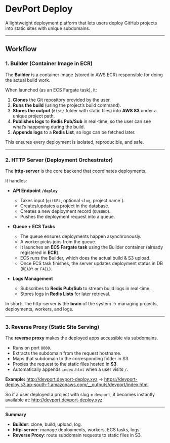 # DevPort Deploy

A lightweight deployment platform that lets users deploy GitHub projects into static sites with unique subdomains.  

---

## Workflow

### 1. **Builder (Container Image in ECR)**
The **Builder** is a container image (stored in AWS ECR) responsible for doing the actual build work.  

When launched (as an ECS Fargate task), it:
1. **Clones** the Git repository provided by the user.
2. **Runs the build** (using the project’s build command).
3. **Stores the output** (`dist/` folder with static files) into **AWS S3** under a unique project path.
4. **Publishes logs** to **Redis Pub/Sub** in real-time, so the user can see what’s happening during the build.
5. **Appends logs** to a **Redis List**, so logs can be fetched later.

This ensures every deployment is isolated, reproducible, and safe.  

---

### 2. **HTTP Server (Deployment Orchestrator)**
The **http-server** is the core backend that coordinates deployments.  

It handles:
- **API Endpoint `/deploy`**
  - Takes input (`gitURL`, optional `slug`, project name`).
  - Creates/updates a project in the database.
  - Creates a new deployment record (`QUEUED`).
  - Pushes the deployment request into a queue.

- **Queue + ECS Tasks**
  - The queue ensures deployments happen asynchronously.
  - A worker picks jobs from the queue.
  - It launches an **ECS Fargate task** using the Builder container (already registered in **ECR**).
  - ECS runs the Builder, which does the actual build & S3 upload.
  - Once ECS task finishes, the server updates deployment status in DB (`READY` or `FAIL`).

- **Logs Management**
  - Subscribes to **Redis Pub/Sub** to stream build logs in real-time.
  - Stores logs in **Redis Lists** for later retrieval.

In short: The http-server is the **brain** of the system → managing projects, deployments, workers, and logs.  

---

### 3. **Reverse Proxy (Static Site Serving)**
The **reverse proxy** makes the deployed apps accessible via subdomains.  

- Runs on port `8000`.
- Extracts the subdomain from the request hostname.
- Maps that subdomain to the corresponding folder in S3.
- Proxies the request to the static files hosted in **S3**.
- Automatically appends `index.html` when a user visits `/`.

**Example:**
http://devport.devport-deploy.xyz → https://devport-deploy.s3.ap-south-1.amazonaws.com/__outputs/devport/index.html


So if a user deployed a project with slug = `devport`, it becomes instantly available at:
http://devport.devport-deploy.xyz

---

**Summary**
- **Builder**: clone, build, upload, log.
- **http-server**: manage deployments, workers, ECS tasks, logs.
- **Reverse Proxy**: route subdomain requests to static files in S3.
